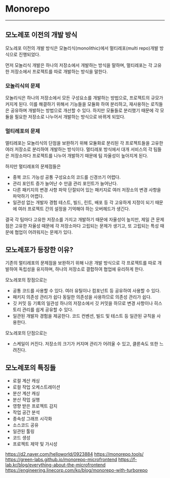 # Monorepo
---
## 모노레포 이전의 개발 방식

모노레포 이전의 개발 방식은 모놀리식(monolithic)에서 멀티레포(multi repo)개발 방식으로 진행되었다.

먼저 모놀리식 개발은 하나의 저장소에서 개발하는 방식을 말하며, 멀티레포는 각 고유한 저장소에서 프로젝트를 따로 개발하는 방식을 말한다.

### 모놀리식의 문제
모놀리식은 하나의 저장소에서 모든 구성요소를 개발하는 방법으로, 프로젝트의 규모가 커지게 된다. 
이를 해결하기 위해서 기능들을 모듈화 하여 분리하고, 재사용하는 로직들은 공유하며 개발하는 방법으로 개선할 수 있다. 하지만 모듈들로 분리했기 때문에 각 모듈을 필요한 저장소로 나누어서 개발하는 방식으로 바뀌게 되었다.

### 멀티레포의 문제
멀티레포는 모놀리식의 단점을 보완하기 위해 모듈화로 분리된 각 프로젝트들을 고유한 여러 저장소로 분리하여 개발하는 방식이다. 멀티레포 방식에서 대개 서비스의 각 팀들은 저장소마다 프로젝트를 나누어 개발하기 때문에 팀 자율성이 높아지게 된다.

하지만 멀티레포의 문제점들은
- 중복 코드 가능성
  공통 구성요소의 코드를 신경쓰기 어렵다.
- 관리 포인트 증가
  늘어난 수 만큼 관리 포인트가 늘어난다.
- 다른 패키지의 변경 사항 파악
  단절되어 있는 패키지로 여러 저장소의 변경 사항을 파악하기 어렵다.
- 일관성 없는 개발자 경험
  테스트, 빌드, 린트, 배포 등 각 고유하게 지정이 되기 때문에 여러 프로젝트 간의 설정을 기억해야 하는 오버헤드가 생긴다.
  
결국 각 팀마다 고유한 저장소를 가지고 개발하기 때문에 자율성이 높지만, 제일 큰 문제점은 고유한 자율성 때문에 각 저장소마다 고립되는 문제가 생기고, 또 고립되는 특성 때문에 협업이 어려워지는 문제가 있다.

## 모노레포가 등장한 이유?

기존의 멀티레포의 문제점을 보완하기 위해 나온 개발 방식으로 각 프로젝트를 따로 개발하여 독립성을 유지하며, 하나의 저장소로 결합하여 협업에 유리하게 한다.

모노레포의 장점으로는 
- 공통 코드를 사용할 수 있다.
  여러 유틸이나 컴포넌트 등 공유하여 사용할 수 있다.
- 패키지 의존성 관리가 쉽다
  동일한 의존성을 사용하므로 의존성 관리가 쉽다.
- 깃 커밋 등 기록의 일관성
  하나의 저장소에서 깃 커밋을 하므로 변경 사항이나 히스토리 관리를 쉽게 공유할 수 있다.
- 일관된 개발자 경험을 제공한다.
  코드 컨벤션, 빌드 및 테스트 등 일관된 규칙을 사용한다.

모노레포의 단점으로는
- 스케일이 커진다.
  저장소의 크기가 커지며 관리가 어려울 수 있고, 클론속도 또한 느려진다.

## 모노레포의 특징들

- 로컬 계산 캐싱
- 로컬 작업 오케스트레이션
- 분산 계산 캐싱
- 분산 작업 실행
- 영향 받은 프로젝트 감지
- 작업 공간 분석
- 종속성 그래프 시각화
- 소스코드 공유
- 일관된 툴링
- 코드 생성
- 프로젝트 제약 및 가시성

https://d2.naver.com/helloworld/0923884
https://monorepo.tools/
https://green-labs.github.io/monorepo-microfrontend
https://f-lab.kr/blog/everything-about-the-microfrontend
https://engineering.linecorp.com/ko/blog/monorepo-with-turborepo